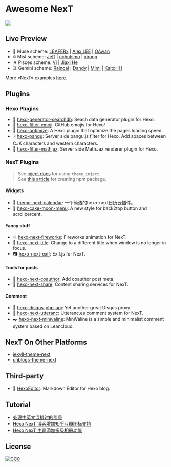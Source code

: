 # Awesome NexT

[![](https://raw.githubusercontent.com/sindresorhus/awesome/main/media/badge-flat2.svg?sanitize=true)](https://github.com/sindresorhus/awesome)

## Live Preview

* :heart_decoration: Muse scheme: [LEAFERx](https://leaferx.online) | [Alex LEE](http://saili.science) | [OAwan](https://oawan.me)
* :six_pointed_star: Mist scheme: [Jeff](https://blog.zzbd.org) | [uchuhimo](https://uchuhimo.me) | [xirong](http://www.ixirong.com)
* :pisces: Pisces scheme: [Vi](https://notes.iissnan.com) | [Jiaxi He](https://jiaxi.io)
* :gemini: Gemini scheme: [Raincal](https://raincal.com) | [Dandy](https://dandyxu.me) | [Mimi](https://zhangshuqiao.org) | [KaitoHH](https://kaitohh.com)

More «NexT» examples [here](https://github.com/iissnan/hexo-theme-next/issues/119).

## Plugins

### Hexo Plugins

* :mag_right: [hexo-generator-searchdb](https://github.com/next-theme/hexo-generator-searchdb): Seach data generator plugin for Hexo.
* :tada: [hexo-filter-emoji](https://github.com/next-theme/hexo-filter-emoji): GitHub emojis for Hexo!
* :triangular_flag_on_post: [hexo-optimize](https://github.com/next-theme/hexo-optimize): A Hexo plugin that optimize the pages loading speed.
* :mahjong: [hexo-pangu](https://github.com/next-theme/hexo-pangu): Server side pangu.js filter for Hexo. Add spaces between CJK characters and western characters.
* :100: [hexo-filter-mathjax](https://github.com/next-theme/hexo-filter-mathjax): Server side MathJax renderer plugin for Hexo.

### NexT Plugins

> See [inject docs](https://theme-next.js.org/docs/advanced-settings.html#Injects) for using `theme_inject`.  
See [this article](https://www.dnocm.com/articles/beechnut/hexo-next-injects/) for creating npm package.

#### Widgets

* :calendar: [theme-next-calendar](https://github.com/theme-next/theme-next-calendar): 一个简洁的hexo-next日历云插件。
* :cake: [hexo-cake-moon-menu](https://github.com/jiangtj-lab/hexo-cake-moon-menu): A new style for back2top button and scrollpercent.

#### Fancy stuff

* :boom: [hexo-next-fireworks](https://github.com/next-theme/hexo-next-fireworks): Fireworks animation for NexT.
* :bookmark: [hexo-next-title](https://github.com/theme-next/hexo-next-title): Change to a different title when window is no longer in focus.
* :camera: [hexo-next-exif](https://github.com/next-theme/hexo-next-exif): Exif.js for NexT.

#### Tools for posts

* :couple: [hexo-next-coauthor](https://github.com/theme-next/hexo-next-coauthor): Add coauthor post meta.
* :gift: [hexo-next-share](https://github.com/theme-next/hexo-next-share): Content sharing services for NexT.

#### Comment

* :speech_balloon: [hexo-disqus-php-api](https://github.com/KaitoHH/hexo-disqus-php-api): Yet another great Disqus proxy.
* :crystal_ball: [hexo-next-utteranc](https://github.com/theme-next/hexo-next-utteranc): Utteranc.es comment system for NexT.
* :black_nib: [hexo-next-minivaline](https://github.com/MiniValine/hexo-next-minivaline): MiniValine is a simple and minimalist comment system based on Leancloud.

## NexT On Other Platforms

* [jekyll-theme-next](https://github.com/Simpleyyt/jekyll-theme-next)
* [cnblogs-theme-next](https://github.com/MakerGYT/cnblogs-theme-next)

## Third-party

* :memo: [HexoEditor](https://github.com/zhuzhuyule/HexoEditor): Markdown Editor for Hexo blog.

## Tutorial

* [处理中英文混排时的引号](https://github.com/theme-next/hexo-theme-next/issues/462#issuecomment-435429592)
* [Hexo NexT 博客增加知乎豆瓣图标支持](https://blog.dlzhang.com/posts/32/)
* [Hexo NexT 主题添加多级相册功能](https://houmin.cc/posts/d487dd02/)

## License

[![CC0](https://mirrors.creativecommons.org/presskit/buttons/88x31/svg/cc-zero.svg)](https://creativecommons.org/publicdomain/zero/1.0/)
